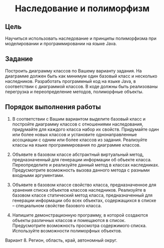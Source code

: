 # <center>Наследование и полиморфизм

## Цель

Научиться использовать наследование и принципы полиморфизма при моделировании и программировании на языке Java.

## Задание
Построить диаграмму классов по Вашему варианту задания. На диаграмме должен быть как минимум один базовый класс и 
несколько наследников. Разработать программный код на языке Java, в соответствии с диаграммой классов. 
В коде должны быть реализованы перегрузка и переопределение методов, полиморфные объекты.

## Порядок выполнения работы
1. В соответствии с Вашим вариантом выделите базовый класс и постройте диаграмму классов с отношениями наследования, придумайте для каждого класса набор их свойств. Придумайте один или более новых классов и установите однонаправленные ассоциации с одним или более классов из задания. Реализуйте классы на языке программирования по диаграмме классов.

2. Объявите в базовом классе абстрактный виртуальный метод, предназначенный для генерации информации об объекте класса. Переопределите и реализуйте данный метод в классах наследниках. Предусмотрите возможность вызова данного метода с разными входными аргументами.

3. Объявите в базовом классе свойство класса, предназначенное для хранения списка объектов классов наследников. Реализуйте в базовом классе статический метод класса, предназначенный для генерации информации обо всех объектах, содержащихся в списке – специальном свойстве базового класса.

4. Напишите демонстрационную программу, в которой создаются объекты различных классов и помещаются в список. Предусмотрите возможность просмотра содержимого списка. Используйте возможности полиморфных объектов.

Вариант 8. Регион, область, край, автономный округ.
